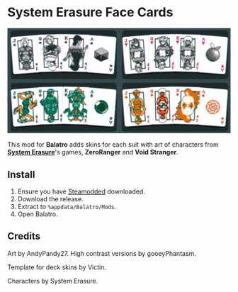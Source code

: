 # System Erasure Face Cards

![Suits and their high contrast versions](imgs/suits.gif)

This mod for **Balatro** adds skins for each suit with art of characters from [**System Erasure**](https://se-made.com/)'s games, **ZeroRanger** and **Void Stranger**.

## Install

1. Ensure you have [Steamodded](https://github.com/Steamodded/smods) downloaded.
2. Download the release.
3. Extract to `%appdata/Balatro/Mods`.
4. Open Balatro.

## Credits

Art by AndyPandy27. High contrast versions by gooeyPhantasm.

Template for deck skins by Victin.

Characters by System Erasure.
